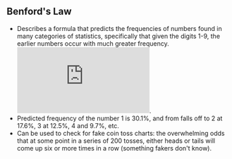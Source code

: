Benford's Law
-------------

* Describes a formula that predicts the frequencies of numbers found in many categories of statistics, specifically that given the digits 1-9, the earlier numbers occur with much greater frequency. ![Link](http://www.rexswain.com/benford.html).
* Predicted frequency of the number 1 is 30.1%, and from falls off to 2 at 17.6%, 3 at 12.5%, 4 and 9.7%, etc.
* Can be used to check for fake coin toss charts: the overwhelming odds that at some point in a series of 200 tosses, either heads or tails will come up six or more times in a row (something fakers don't know).
